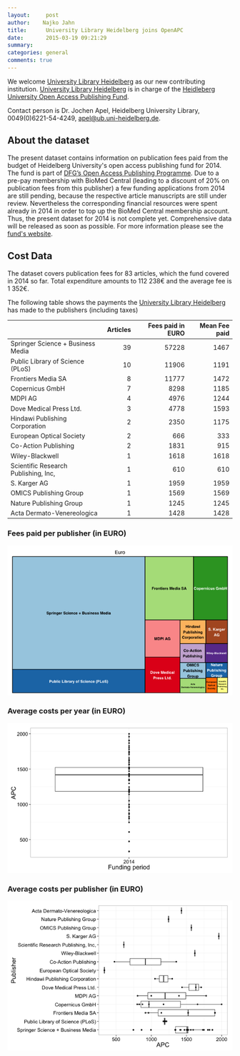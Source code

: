 ```yaml
---
layout:     post
author:    Najko Jahn
title:      University Library Heidelberg joins OpenAPC
date:       2015-03-19 09:21:29
summary:    
categories: general
comments: true
---
```





We welcome [University Library Heidelberg](http://www.ub.uni-heidelberg.de/Englisch/Welcome.html) as our new contributing institution. [University Library Heidelberg](http://www.ub.uni-heidelberg.de/Englisch/Welcome.html) is in charge of the [Heidleberg University Open Access Publishing Fund](http://www.ub.uni-heidelberg.de/Englisch/service/openaccess/publikationsfonds.html).

Contact person is Dr. Jochen Apel, Heidelberg University Library, 0049(0)6221-54-4249, <apel@ub.uni-heidelberg.de>.

## About the dataset

The present dataset contains information on publication fees paid from the budget of Heidelberg University's open access publishing fund for 2014. The fund is part of [DFG’s Open Access Publishing Programme](http://www.dfg.de/en/research_funding/programmes/infrastructure/lis/funding_opportunities/open_access/).  Due to a pre-pay membership with BioMed Central (leading to a discount of 20% on publication fees from this publisher) a few funding applications from 2014 are still pending, because the respective article manuscripts are still under review. Nevertheless the corresponding financial resources were spent already in 2014 in order to top up the BioMed Central membership account. Thus, the present dataset for 2014 is not complete yet. Comprehensive data will be released as soon as possible. For more information please see the [fund's website](http://www.ub.uni-heidelberg.de/Englisch/service/openaccess/publikationsfonds.html).

## Cost Data



The dataset covers publication fees for 83 articles, which the fund covered in 2014 so far. Total expenditure amounts to 112 238€ and the average fee is 1 352€.

The following table shows the payments the [University Library Heidelberg](http://www.ub.uni-heidelberg.de/Englisch/Welcome.html) has made to the publishers (including taxes)


|                                     | Articles| Fees paid in EURO| Mean Fee paid|
|:------------------------------------|--------:|-----------------:|-------------:|
|Springer Science + Business Media    |       39|             57228|          1467|
|Public Library of Science (PLoS)     |       10|             11906|          1191|
|Frontiers Media SA                   |        8|             11777|          1472|
|Copernicus GmbH                      |        7|              8298|          1185|
|MDPI AG                              |        4|              4976|          1244|
|Dove Medical Press Ltd.              |        3|              4778|          1593|
|Hindawi Publishing Corporation       |        2|              2350|          1175|
|European Optical Society             |        2|               666|           333|
|Co-Action Publishing                 |        2|              1831|           915|
|Wiley-Blackwell                      |        1|              1618|          1618|
|Scientific Research Publishing, Inc, |        1|               610|           610|
|S. Karger AG                         |        1|              1959|          1959|
|OMICS Publishing Group               |        1|              1569|          1569|
|Nature Publishing Group              |        1|              1245|          1245|
|Acta Dermato-Venereologica           |        1|              1428|          1428|

### Fees paid per publisher (in EURO)

![plot of chunk tree_heidi](/figure/tree_heidi-1.png) 

###  Average costs per year (in EURO)

![plot of chunk box_heidi_year](/figure/box_heidi_year-1.png) 

###  Average costs per publisher (in EURO)

![plot of chunk box_heidi_publisher](/figure/box_heidi_publisher-1.png) 

